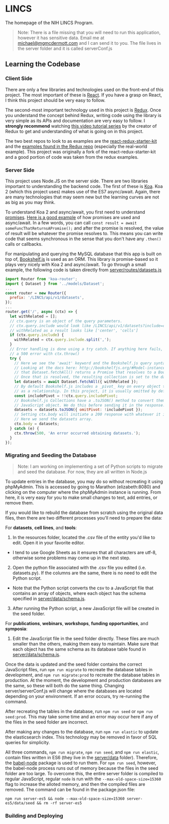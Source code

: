 # LINCS
The homepage of the NIH LINCS Program.

> Note: There is a file missing that you will need to run this application, however it has
sensitive data. Email me at michael@mgmcdermott.com and I can send it to you. The file lives
in the server folder and it is called serverConf.js

## Learning the Codebase

### Client Side
There are only a few libraries and technologies used on the front-end of this project.
The most important of these is [React](https://facebook.github.io/react/). If you have a
grasp on React, I think this project should be very easy to follow.

The second-most important technology used in this project is [Redux](http://redux.js.org/).
Once you understand the concept behind Redux, writing code using the library is very simple as
its APIs and documentation are very easy to follow. I **strongly recommend** watching
[this video tutorial series](https://egghead.io/series/getting-started-with-redux) by the
creator of Redux to get and understanding of what is going on in this project.

The two best repos to look to as examples are
the [react-redux-starter-kit](https://github.com/davezuko/react-redux-starter-kit) and the
[examples found in the Redux repo](https://github.com/reactjs/redux/tree/master/examples)
(especially the real-world example). This project was originally a fork of the
react-redux-starter-kit
and a good portion of code was taken from the redux examples.

### Server Side
This project uses Node.JS on the server side. There are two libraries important to understanding
the backend code. The first of these is [Koa](http://koajs.com/). Koa 2 (which this project uses)
makes use of the ES7 async/await. Again, there are many technologies that may seem new but the
learning curves are not as big as you may think.

To understand Koa 2 and async/await, you first need to understand [promises](https://developer.mozilla.org/en-US/docs/Web/JavaScript/Reference/Global_Objects/Promise).
[Here is a good example](https://www.twilio.com/blog/2015/10/asyncawait-the-hero-javascript-deserved.html)
of how promises are used and async/await. In a few words, you can call
`const result = await someFuncThatReturnsAPromise();` and after the promise is resolved, the value
of result will be whatever the promise resolves to. This means you can write code that seems
synchronous in the sense that you don't have any `.then()` calls or callbacks.

For manipulating and querying the MySQL database that this app is built on top of,
[Bookshelf.js](http://bookshelfjs.org/) is used as an ORM. This library is promise-based so it
plays very nicely with Koa 2 and async/await. To go through a small example, the following code is
taken directly from
[server/routes/datasets.js](https://github.com/MaayanLab/LINCS/blob/master/server/routes/datasets.js)

```js
import Router from 'koa-router';
import { Dataset } from '../models/Dataset';
...
const router = new Router({
  prefix: '/LINCS/api/v1/datasets',
});
...
router.get('/', async (ctx) => {
  let withRelated = [];
  // ctx.query is an object of the query parameters.
  // ctx.query.include would look like /LINCS/api/v1/datasets?include=center,cells
  // withRelated as a result looks like ['center', 'cells']
  if (ctx.query.include) {
    withRelated = ctx.query.include.split(',');
  }
  // Error handling is done using a try catch. If anything here fails, send the user
  // a 500 error with ctx.throw()
  try {
    // Here we see the 'await' keyword and the Bookshelf.js query syntax.
    // Looking at the docs here: http://bookshelfjs.org/#Model-instance-fetchAll we see
    // that Dataset.fetchAll() returns a Promise that resolves to a Bookshelf.js Collection.
    // Once that is resolved, the resulting collection is set to the datasets variable.
    let datasets = await Dataset.fetchAll({ withRelated });
    // By default Bookshelf.js includes a _pivot_ key on every object that is added
    // as a relationship. In this project, it is usually omitted by default.
    const includePivot = !!ctx.query.includePivot;
    // Bookshelf.js Collections have a .toJSON() method to convert them to a traditional
    // JavaScript object. We do this before sending it in the response.
    datasets = datasets.toJSON({ omitPivot: !includePivot });
    // Setting ctx.body will initiate a 200 response with whatever it is set to.
    // Here we send the datasets array.
    ctx.body = datasets;
  } catch (e) {
    ctx.throw(500, 'An error occurred obtaining datasets.');
  }
});
```

### Migrating and Seeding the Database
> Note: I am working on implementing a set of Python scripts to migrate and seed the database.
> For now, they are all written in Node.js

To update entries in the database, you may do so without recreating it using phpMyAdmin.
This is accessed by going to Marathon (elizabeth:8080) and clicking on the computer where
the phpMyAdmin instance is running. From here, it is very easy for you to make small changes
to text, add entries, or remove them.

If you would like to rebuild the database from scratch using the original data files, then there
are two different processes you'll need to prepare the data:

For **datasets**, **cell lines**, and **tools**:

1. In the resources folder, located the .csv file of the entity you'd like to edit. Open it in
your favorite editor.
  * I tend to use Google Sheets as it ensures that all characters are utf-8, otherwise some
  problems may come up in the next step.
2. Open the python file associated with the .csv file you edited (i.e. datasets.py). If the
columns are the same, there is no need to edit the Python script.
  * Note that the Python script converts the csv to a JavaScript file that contains an array
  of objects, where each object has the schema specified in
  [server/data/schema.js](https://github.com/MaayanLab/LINCS/blob/master/server/data/schema.js).
3. After running the Python script, a new JavaScript file will be created in the seed folder.

For **publications**, **webinars**, **workshops**, **funding opportunities**, and **symposia**:

1. Edit the JavaScript file in the seed folder directly. These files are much smaller than
the others, making them easy to maintain. Make sure that each object has the same schema as its
database table found in
[server/data/schema.js](https://github.com/MaayanLab/LINCS/blob/master/server/data/schema.js).

Once the data is updated and the seed folder contains the correct JavaScript files, run
`npm run migrate` to recreate the database tables in development, and `npm run migrate:prod`
to  recreate the database tables in production. At the moment, the development and production
databases are the same, so these will both do the same thing. Changing server/serverConf.js
will change where the databases are located depending on your environment. If an error occurs,
try re-running the command.

After recreating the tables in the database, run `npm run seed` or `npm run seed:prod`. This
may take some time and an error may occur here if any of the files in the seed folder are
incorrect.

After making any changes to the database, run `npm run elastic` to update the elasticsearch
index. This technology may be removed in favor of SQL queries for simplicity.

All three commands, `npm run migrate`, `npm run seed`, and `npm run elastic`, contain files
written in ES6 (they live in the
[server/data](https://github.com/MaayanLab/LINCS/tree/master/server/data) folder). Therefore,
the [babel-node](https://babeljs.io/docs/usage/cli/#babel-node) package is used to run them. For
`npm run seed`, however, the babel-node process runs out of memory because the files in the
seed folder are too large. To overcome this, the entire server folder is compiled to regular
JavaScript, regular `node` is run with the `--max-old-space-size=15360` flag to increase the
alloted memory, and then the compiled files are removed. The command can be found in the
package.json file:
```
npm run server-es5 && node --max-old-space-size=15360 server-es5/data/seed && rm -rf server-es5
```

### Building and Deploying
